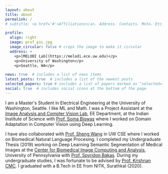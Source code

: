 ```yaml
---
layout: about
title: about
permalink: /
# subtitle: <a href='#'>Affiliations</a>. Address. Contacts. Moto. Etc.

profile:
  align: right
  image: prof_pic.jpg
  image_circular: false # crops the image to make it circular
  address: >
    <p>[MELODI Lab](https://melodi.ece.uw.edu)</p>
    <p>University of Washington</p>
    <p>Seattle, WA</p>

news: true  # includes a list of news items
latest_posts: true  # includes a list of the newest posts
selected_papers: true # includes a list of papers marked as "selected={true}"
social: true  # includes social icons at the bottom of the page
---
```


I am a Master's Student in Electrical Engineering at the University of Washington, Seattle. I like ML and Math. I was a Project Assistant at the [Image Analysis and Compter Vision Lab](https://sites.google.com/iisc.ac.in/somabiswas/iacv-lab-iisc), EE Department, at the Indian Institute of Science with [Prof. Soma Biswas](https://ee.iisc.ac.in/soma-biswas/) where I worked on Domain Adaptation in Computer Vision using Deep Learning.

I have also collaborated with [Prof. Sheng Wang](https://homes.cs.washington.edu/~swang/) in UW CSE where I worked on Biomedical Natural Language Procesing.
I completed my Undergraduate Thesis (2019) working on Deep Learning Semantic Segmentation of Medical Images at the [Center for Biomedical Image Computing and Analysis](https://www.med.upenn.edu/cbica/), University of Pennsylvania with [Prof. Spyridon Bakas](https://www.med.upenn.edu/cbica/sbakas/). During my undergraduate studies, I was fortunate to be advised by [Prof. Krishnan CMC](https://sites.google.com/view/krishnan-chemmangat). 
I graduated with a B.Tech in EE from NITK, Surathkal (2020).
